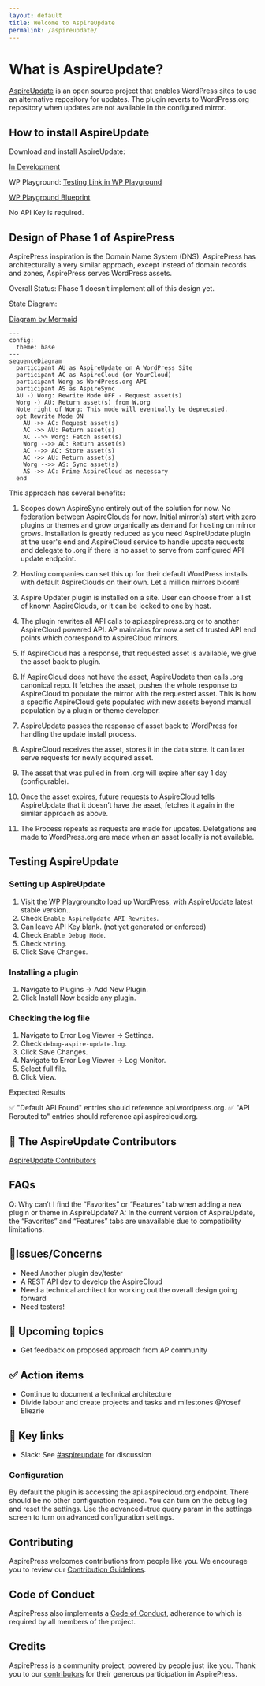 ```yaml
---
layout: default
title: Welcome to AspireUpdate
permalink: /aspireupdate/
---
```


# What is AspireUpdate?

[AspireUpdate](https://github.com/aspirepress/AspireUpdate) is an open source project that enables WordPress sites to use an alternative repository for updates. The plugin reverts to WordPress.org repository when updates are not available in the configured mirror.

## How to install AspireUpdate

Download and install AspireUpdate:

[In Development](https://github.com/aspirepress/AspireUpdate/tree/main)

WP Playground:
[Testing Link in WP Playground](https://playground.wordpress.net/?blueprint-url=https://raw.githubusercontent.com/aspirepress/AspireUpdate/refs/heads/playground-ready/assets/playground/blueprint.json)

[WP Playground Blueprint](https://github.com/aspirepress/AspireUpdate/blob/playground-ready/assets/playground/blueprint.json)

No API Key is required.

## Design of Phase 1 of AspirePress

AspirePress inspiration is the Domain Name System (DNS). AspirePress has architecturally a very similar approach, except instead of domain records and zones, AspirePress serves WordPress assets.

Overall Status: Phase 1 doesn’t implement all of this design yet.

State Diagram:

[Diagram by Mermaid](https://github.blog/developer-skills/github/include-diagrams-markdown-files-mermaid/)

```mermaid
---
config:
  theme: base
---
sequenceDiagram
  participant AU as AspireUpdate on A WordPress Site
  participant AC as AspireCloud (or YourCloud)
  participant Worg as WordPress.org API
  participant AS as AspireSync
  AU -) Worg: Rewrite Mode OFF - Request asset(s)
  Worg -) AU: Return asset(s) from W.org
  Note right of Worg: This mode will eventually be deprecated.
  opt Rewrite Mode ON
    AU ->> AC: Request asset(s)
    AC ->> AU: Return asset(s)
    AC -->> Worg: Fetch asset(s)
    Worg -->> AC: Return asset(s)
    AC -->> AC: Store asset(s)
    AC ->> AU: Return asset(s)
    Worg -->> AS: Sync asset(s)
    AS ->> AC: Prime AspireCloud as necessary
  end
```

This approach has several benefits:

1. Scopes down AspireSync entirely out of the solution for now. No federation between AspireClouds for now. Initial mirror(s) start with zero plugins or themes and grow organically as demand for hosting on mirror grows. Installation is greatly reduced as you need AspireUpdate plugin at the user's end and AspireCloud service to handle update requests and delegate to .org if there is no asset to serve from configured API update endpoint.

2. Hosting companies can set this up for their default WordPress installs with default AspireClouds on their own. Let a million mirrors bloom!

3. Aspire Updater plugin is installed on a site. User can choose from a list of known AspireClouds, or it can be locked to one by host.

4. The plugin rewrites all API calls to api.aspirepress.org or to another AspireCloud powered API. AP maintains for now a set of trusted API end points which correspond to AspireCloud mirrors.

5. If AspireCloud has a response, that requested asset is available, we give the asset back to plugin.

6. If AspireCloud does not have the asset, AspireUodate then calls .org canonical repo. It fetches the asset, pushes the whole response to AspireCloud to populate the mirror with the requested asset. This is how a specific AspireCloud gets populated with new assets beyond manual population by a plugin or theme developer.

7. AspireUpdate passes the response of asset back to WordPress for handling the update install process.

8. AspireCloud receives the asset, stores it in the data store. It can later serve requests for newly acquired asset.

9. The asset that was pulled in from .org will expire after say 1 day (configurable).

10. Once the asset expires, future requests to AspireCloud tells AspireUpdate that it doesn’t have the asset, fetches it again in the similar approach as above.

11. The Process repeats as requests are made for updates. Deletgations are made to WordPress.org are made when an asset locally is not available.

## Testing AspireUpdate

### Setting up AspireUpdate

1. [Visit the WP Playground](https://playground.wordpress.net/?blueprint-url=https%3A%2F%2Fraw.githubusercontent.com%2Faspirepress%2FAspireUpdate%2Frefs%2Fheads%2Fplayground-ready%2Fassets%2Fplayground%2Fblueprint.json)to load up WordPress, with AspireUpdate latest stable version..
2. Check `Enable AspireUpdate API Rewrites`.
3. Can leave API Key blank. (not yet generated or enforced)
4. Check `Enable Debug Mode`.
5. Check `String`.
6. Click Save Changes.

### Installing a plugin

1. Navigate to Plugins -> Add New Plugin.
2. Click Install Now beside any plugin.

### Checking the log file

1. Navigate to Error Log Viewer -> Settings.
2. Check `debug-aspire-update.log`.
3. Click Save Changes.
4. Navigate to Error Log Viewer -> Log Monitor.
5. Select full file.
6. Click View.

Expected Results

✅ "Default API Found" entries should reference api.wordpress.org.
✅ "API Rerouted to" entries should reference api.aspirecloud.org.

## 👥 The AspireUpdate Contributors

[AspireUpdate Contributors](https://github.com/aspirepress/AspireUpdate/graphs/contributors)

## FAQs

Q: Why can’t I find the “Favorites” or “Features” tab when adding a new plugin or theme in AspireUpdate?
A: In the current version of AspireUpdate, the “Favorites” and “Features” tabs are unavailable due to compatibility limitations.

## 🚨Issues/Concerns

- Need Another plugin dev/tester
- A REST API dev to develop the AspireCloud
- Need a technical architect for working out the overall design going forward
- Need testers!

## 📝 Upcoming topics

- Get feedback on proposed approach from AP community

## ✅ Action items

- Continue to document a technical architecture
- Divide labour and create projects and tasks and milestones @Yosef Eliezrie

## 🔑 Key links

- Slack: See [#aspireupdate](https://app.slack.com/client/T07Q5LB7W23/C07Q88M2KQF) for discussion

### Configuration

By default the plugin is accessing the api.aspirecloud.org endpoint. There should be no other configuration required. You can turn on the debug log and reset the settings. Use the advanced=true query param in the settings screen to turn on advanced configuration settings.

## Contributing

AspirePress welcomes contributions from people like you. We encourage you to review
our [Contribution Guidelines](https://github.com/aspirepress/.github/blob/main/CONTRIBUTING.md).

## Code of Conduct

AspirePress also implements a [Code of Conduct](https://github.com/aspirepress/.github/blob/main/CODE_OF_CONDUCT.md),
adherance to which is required by all members of the project.

## Credits

AspirePress is a community project, powered by people just like you. Thank you to
our [contributors](https://github.com/aspirepress/.github/blob/main/CREDITS.md) for their generous participation in
AspirePress.
